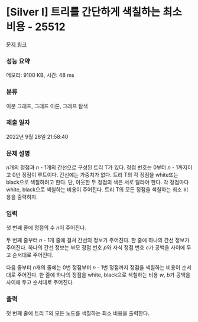 # [Silver I] 트리를 간단하게 색칠하는 최소 비용 - 25512 

[문제 링크](https://www.acmicpc.net/problem/25512) 

### 성능 요약

메모리: 9100 KB, 시간: 48 ms

### 분류

이분 그래프, 그래프 이론, 그래프 탐색

### 제출 일자

2022년 9월 28일 21:58:40

### 문제 설명

<p><em>n</em>개의 정점과 <em>n </em>- 1개의 간선으로 구성된 트리 T가 있다. 정점 번호는 0부터 <em>n </em>- 1까지이고 0번 정점이 루트이다. 간선에는 가중치가 없다. 트리 T의 각 정점을 white또는 black으로 색칠하려고 한다. 단, 이웃한 두 정점의 색은 서로 달라야 한다. 각 정점마다 white, black으로 색칠하는 비용이 주어진다. 트리 T의 모든 정점을 색칠하는 최소 비용을 출력하자.</p>

### 입력 

 <p>첫 번째 줄에 정점의 수 <em>n</em>이 주어진다.</p>

<p>두 번째 줄부터 <em>n </em>- 1개 줄에 걸쳐 간선의 정보가 주어진다. 한 줄에 하나의 간선 정보가 주어진다. 하나의 간선 정보는 부모 정점 번호 <em>p</em>와 자식 정점 번호 <em>c</em>가 공백을 사이에 두고 순서대로 주어진다.</p>

<p>다음 줄부터 <em>n</em>개의 줄에는 0번 정점부터 <em>n </em>- 1번 정점까지 정점을 색칠하는 비용이 순서대로 주어진다. 한 줄에 하나의 정점을 white, black으로 색칠하는 비용 <em>w</em>, <em>b</em>가 공백을 사이에 두고 순서대로 주어진다.</p>

### 출력 

 <p>첫 번째 줄에 트리 T의 모든 노드를 색칠하는 최소 비용을 출력한다.</p>


